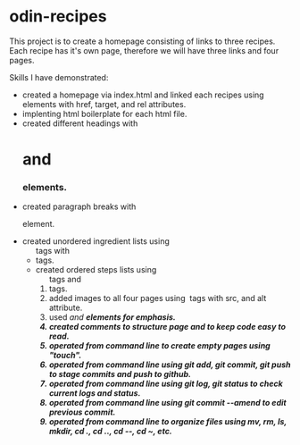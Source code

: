 # odin-recipes

This project is to create a homepage consisting of links to three recipes. Each recipe has it's own page, therefore we will have three links and four pages. 

Skills I have demonstrated:
- created a homepage via index.html and linked each recipes using <a> elements with href, target, and rel attributes. 
- implenting html boilerplate for each html file.
- created different headings with <h1> and <h3> elements.
- created paragraph breaks with <p> element.
- created unordered ingredient lists using <ul> tags with <li> tags.
- created ordered steps lists using <ol> tags and <li> tags.
- added images to all four pages using <img> tags with src, and alt attribute. 
- used <em> and <strong> elements for emphasis.
- created comments to structure page and to keep code easy to read. 
- operated from command line to create empty pages using "touch".
- operated from command line using git add, git commit, git push to stage commits and push to github.
- operated from command line using  git log, git status to check current logs and status.
- operated from command line using  git commit --amend to edit previous commit.
- operated from command line to organize files using mv, rm, ls, mkdir, cd ., cd .., cd --, cd ~, etc.